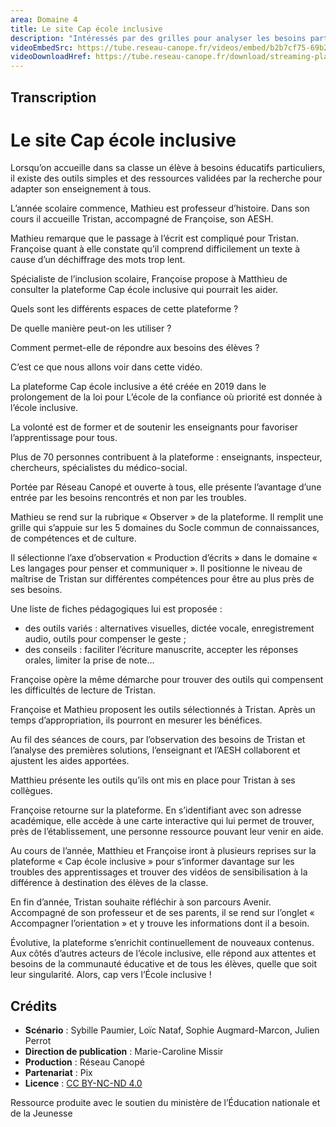 ```yaml
---
area: Domaine 4
title: Le site Cap école inclusive
description: "Intéressés par des grilles pour analyser les besoins particuliers de vos élèves ou par une cartographie des acteurs de l’école inclusive en France : le site Cap école inclusive est fait pour vous."
videoEmbedSrc: https://tube.reseau-canope.fr/videos/embed/b2b7cf75-69b2-40db-a35c-164457affaaa
videoDownloadHref: https://tube.reseau-canope.fr/download/streaming-playlists/hls/videos/b2b7cf75-69b2-40db-a35c-164457affaaa-1080-fragmented.mp4
---
```


## Transcription

# Le site Cap école inclusive

Lorsqu’on accueille dans sa classe un élève à besoins éducatifs particuliers, il existe des outils simples et des ressources validées par la recherche pour adapter son enseignement à tous.

L’année scolaire commence, Mathieu est professeur d’histoire. Dans son cours il accueille Tristan, accompagné de Françoise, son AESH.

Mathieu remarque que le passage à l’écrit est compliqué pour Tristan. Françoise quant à elle constate qu’il comprend difficilement un texte à cause d’un déchiffrage des mots trop lent.

Spécialiste de l’inclusion scolaire, Françoise propose à Matthieu de consulter la plateforme Cap école inclusive qui pourrait les aider.

Quels sont les différents espaces de cette plateforme ?

De quelle manière peut-on les utiliser ?

Comment permet-elle de répondre aux besoins des élèves ?

C’est ce que nous allons voir dans cette vidéo.

La plateforme Cap école inclusive a été créée en 2019 dans le prolongement de la loi pour L’école de la confiance où priorité est donnée à l’école inclusive.

La volonté est de former et de soutenir les enseignants pour favoriser l’apprentissage pour tous.

Plus de 70 personnes contribuent à la plateforme : enseignants, inspecteur, chercheurs, spécialistes du médico-social.

Portée par Réseau Canopé et ouverte à tous, elle présente l’avantage d’une entrée par les besoins rencontrés et non par les troubles.

Mathieu se rend sur la rubrique « Observer » de la plateforme. Il remplit une grille qui s’appuie sur les 5 domaines du Socle commun de connaissances, de compétences et de culture.

Il sélectionne l’axe d’observation « Production d’écrits » dans le domaine « Les langages pour penser et communiquer ». Il positionne le niveau de maîtrise de Tristan sur différentes compétences pour être au plus près de ses besoins.

Une liste de fiches pédagogiques lui est proposée :

- des outils variés : alternatives visuelles, dictée vocale, enregistrement audio, outils pour compenser le geste ;
- des conseils : faciliter l’écriture manuscrite, accepter les réponses orales, limiter la prise de note…

Françoise opère la même démarche pour trouver des outils qui compensent les difficultés de lecture de Tristan.

Françoise et Mathieu proposent les outils sélectionnés à Tristan. Après un temps d’appropriation, ils pourront en mesurer les bénéfices.

Au fil des séances de cours, par l’observation des besoins de Tristan et l’analyse des premières solutions, l’enseignant et l’AESH collaborent et ajustent les aides apportées.

Matthieu présente les outils qu’ils ont mis en place pour Tristan à ses collègues.

Françoise retourne sur la plateforme. En s’identifiant avec son adresse académique, elle accède à une carte interactive qui lui permet de trouver, près de l’établissement, une personne ressource pouvant leur venir en aide.

Au cours de l’année, Matthieu et Françoise iront à plusieurs reprises sur la plateforme « Cap école inclusive » pour s’informer davantage sur les troubles des apprentissages et trouver des vidéos de sensibilisation à la différence à destination des élèves de la classe.

En fin d’année, Tristan souhaite réfléchir à son parcours Avenir. Accompagné de son professeur et de ses parents, il se rend sur l’onglet « Accompagner l’orientation » et y trouve les informations dont il a besoin.

Évolutive, la plateforme s’enrichit continuellement de nouveaux contenus. Aux côtés d’autres acteurs de l’école inclusive, elle répond aux attentes et besoins de la communauté éducative et de tous les élèves, quelle que soit leur singularité. Alors, cap vers l’École inclusive !
## Crédits

- **Scénario** : Sybille Paumier, Loïc Nataf, Sophie Augmard-Marcon, Julien Perrot
- **Direction de publication** : Marie-Caroline Missir
- **Production** : Réseau Canopé
- **Partenariat** : Pix
- **Licence** : [CC BY-NC-ND 4.0](https://creativecommons.org/licenses/by-nc-nd/4.0/deed.fr)

Ressource produite avec le soutien du ministère de l’Éducation nationale et de la Jeunesse
